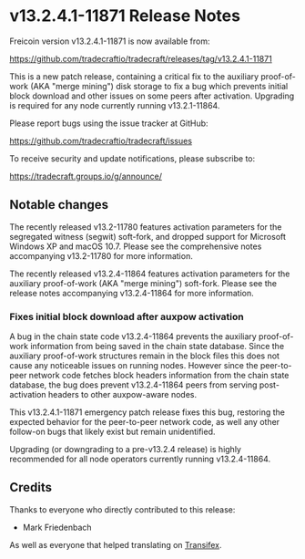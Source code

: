 v13.2.4.1-11871 Release Notes
=============================

Freicoin version v13.2.4.1-11871 is now available from:

  https://github.com/tradecraftio/tradecraft/releases/tag/v13.2.4.1-11871

This is a new patch release, containing a critical fix to the auxiliary proof-of-work (AKA "merge mining") disk storage to fix a bug which prevents initial block download and other issues on some peers after activation.  Upgrading is required for any node currently running v13.2.1-11864.

Please report bugs using the issue tracker at GitHub:

  https://github.com/tradecraftio/tradecraft/issues

To receive security and update notifications, please subscribe to:

  https://tradecraft.groups.io/g/announce/

Notable changes
---------------

The recently released v13.2-11780 features activation parameters for the segregated witness (segwit) soft-fork, and dropped support for Microsoft Windows XP and macOS 10.7.  Please see the comprehensive notes accompanying v13.2-11780 for more information.

The recently released v13.2.4-11864 features activation parameters for the auxiliary proof-of-work (AKA "merge mining") soft-fork.  Please see the release notes accompanying v13.2.4-11864 for more information.

### Fixes initial block download after auxpow activation

A bug in the chain state code v13.2.4-11864 prevents the auxiliary proof-of-work information from being saved in the chain state database.  Since the auxiliary proof-of-work structures remain in the block files this does not cause any noticeable issues on running nodes.  However since the peer-to-peer network code fetches block headers information from the chain state database, the bug does prevent v13.2.4-11864 peers from serving post-activation headers to other auxpow-aware nodes.

This v13.2.4.1-11871 emergency patch release fixes this bug, restoring the expected behavior for the peer-to-peer network code, as well any other follow-on bugs that likely exist but remain unidentified.

Upgrading (or downgrading to a pre-v13.2.4 release) is highly recommended for all node operators currently running v13.2.4-11864.

Credits
-------

Thanks to everyone who directly contributed to this release:

- Mark Friedenbach

As well as everyone that helped translating on [Transifex](https://www.transifex.com/tradecraft/freicoin-1/).

